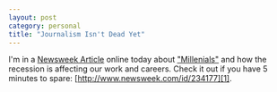 ```yaml
---
layout: post
category: personal
title: "Journalism Isn't Dead Yet"
---
```


I'm in a [Newsweek Article][1] online today about ["Millenials"][2] and how the recession is affecting
our work and careers. Check it out if you have 5 minutes to spare: [http://www.newsweek.com/id/234177][1].


[1]:http://www.newsweek.com/id/234177
[2]:http://en.wikipedia.org/wiki/Generation_Y
